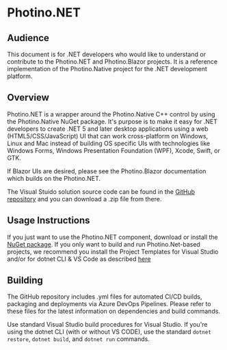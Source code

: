 # Photino.NET
## Audience
This document is for .NET developers who would like to understand or contribute to the <span>Photino.</span>NET and Photino.Blazor projects. It is a reference implementation of the Photino.Native project for the .NET development platform.

## Overview
<span>Photino.</span>NET is a wrapper around the Photino.Native C++ control by using the Photino.Native NuGet package. It's purpose is to make it easy for .NET developers to create .NET 5 and later desktop applications using a web (HTML5/CSS/JavaScript) UI that can work cross-platform on Windows, Linux and Mac instead of building OS specific UIs with technologies like Windows Forms, Windows Presentation Foundation (WPF), Xcode, Swift, or GTK.

If Blazor UIs are desired, please see the Photino.Blazor documentation which builds on the <span>Photino.</span>NET.

The Visual Stuido solution source code can be found in the [GitHub repository]( https://github.com/tryphotino/photino.NET ) and you can download a .zip file from there.

## Usage Instructions 
If you just want to use the <span>Photino.</span>NET component, download or install the [NuGet package]( https://www.nuget.org/packages/Photino.NET/ ). If you only want to build and run Photino.Net-based projects, we recommend you install the Project Templates for Visual Studio and/or for dotnet CLI & VS Code as described [here]( ../00a-QuickStart.md )

## Building
The GitHub repository includes .yml files for automated CI/CD builds, packaging and deployments via Azure DevOps Pipelines. Please refer to these files for the latest information on dependencies and build commands.

Use standard Visual Studio build procedures for Visual Studio. If you're using the dotnet CLI (with or without VS CODE), use the standard `dotnet restore`, `dotnet build`, and `dotnet run` commands. 
